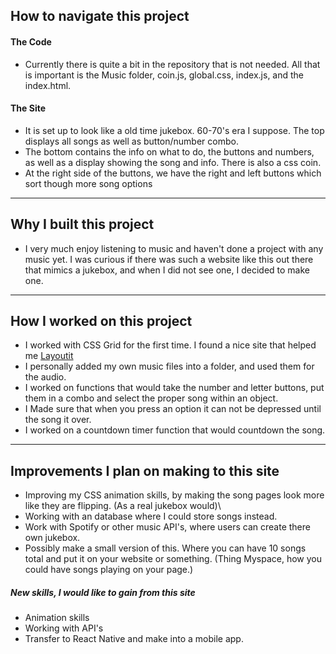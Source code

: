 ## How to navigate this project
#### The Code
- Currently there is quite a bit in the repository that is not needed. All that is important is the Music folder, coin.js, global.css, index.js, and the index.html.

#### The Site
- It is set up to look like a old time jukebox. 60-70's era I suppose. The top displays all songs as well as button/number combo. 
- The bottom contains the info on what to do, the buttons and numbers, as well as a display showing the song and info. There is also a css coin.
- At the right side of the buttons, we have the right and left buttons which sort though more song options 

***
## Why I built this project
- I very much enjoy listening to music and haven't done a project with any music yet. I was curious if there was such a website like this out there that mimics a jukebox, and when I did not see one, I decided to make one. 

***
## How I worked on this project
- I worked with CSS Grid for the first time. I found a nice site that helped me [Layoutit](https://www.layoutit.com/)
- I personally added my own music files into a folder, and used them for the audio.
- I worked on functions that would take the number and letter buttons, put them in a combo and select the proper song within an object. 
- I Made sure that when you press an option it can not be depressed until the song it over.
- I worked on a countdown timer function that would countdown the song. 

***
## Improvements I plan on making to this site 
- Improving my CSS animation skills, by making the song pages look more like they are flipping. (As a real jukebox would)\
- Working with an database where I could store songs instead.
- Work with Spotify or other music API's, where users can create there own jukebox. 
- Possibly make a small version of this. Where you can have 10 songs total and put it on your website or something. (Thing Myspace, how you could have songs playing on your page.)

##### New skills, I would like to gain from this site
- Animation skills
- Working with API's
- Transfer to React Native and make into a mobile app.